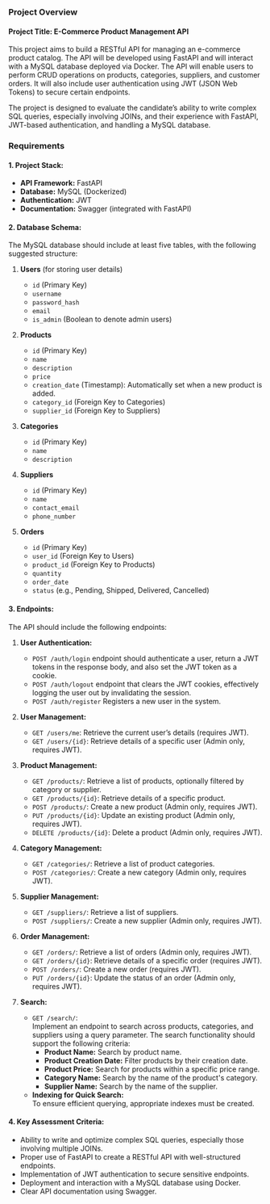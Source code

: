 ### Project Overview

#### Project Title: **E-Commerce Product Management API**

This project aims to build a RESTful API for managing an e-commerce product catalog. The API will be developed using FastAPI and will interact with a MySQL database deployed via Docker. The API will enable users to perform CRUD operations on products, categories, suppliers, and customer orders. It will also include user authentication using JWT (JSON Web Tokens) to secure certain endpoints.

The project is designed to evaluate the candidate’s ability to write complex SQL queries, especially involving JOINs, and their experience with FastAPI, JWT-based authentication, and handling a MySQL database.

### Requirements

#### 1. **Project Stack:**
   - **API Framework:** FastAPI
   - **Database:** MySQL (Dockerized)
   - **Authentication:** JWT
   - **Documentation:** Swagger (integrated with FastAPI)

#### 2. **Database Schema:**
The MySQL database should include at least five tables, with the following suggested structure:

1. **Users** (for storing user details)
   - `id` (Primary Key)
   - `username`
   - `password_hash`
   - `email`
   - `is_admin` (Boolean to denote admin users)

2. **Products**
   - `id` (Primary Key)
   - `name`
   - `description`
   - `price`
   - `creation_date` (Timestamp): Automatically set when a new product is added.
   - `category_id` (Foreign Key to Categories)
   - `supplier_id` (Foreign Key to Suppliers)

3. **Categories**
   - `id` (Primary Key)
   - `name`
   - `description`

4. **Suppliers**
   - `id` (Primary Key)
   - `name`
   - `contact_email`
   - `phone_number`

5. **Orders**
   - `id` (Primary Key)
   - `user_id` (Foreign Key to Users)
   - `product_id` (Foreign Key to Products)
   - `quantity`
   - `order_date`
   - `status` (e.g., Pending, Shipped, Delivered, Cancelled) 

#### 3. **Endpoints:**

The API should include the following endpoints:

1. **User Authentication:**
    - `POST /auth/login` endpoint should authenticate a user, return a JWT tokens in the response body, and also set the JWT token as a cookie.
    - `POST /auth/logout` endpoint that clears the JWT cookies, effectively logging the user out by invalidating the session.
    - `POST /auth/register` Registers a new user in the system.

2. **User Management:**
   - `GET /users/me`: Retrieve the current user’s details (requires JWT).
   - `GET /users/{id}`: Retrieve details of a specific user (Admin only, requires JWT).

3. **Product Management:**
   - `GET /products/`: Retrieve a list of products, optionally filtered by category or supplier.
   - `GET /products/{id}`: Retrieve details of a specific product.
   - `POST /products/`: Create a new product (Admin only, requires JWT).
   - `PUT /products/{id}`: Update an existing product (Admin only, requires JWT).
   - `DELETE /products/{id}`: Delete a product (Admin only, requires JWT).

4. **Category Management:**
   - `GET /categories/`: Retrieve a list of product categories.
   - `POST /categories/`: Create a new category (Admin only, requires JWT).

5. **Supplier Management:**
   - `GET /suppliers/`: Retrieve a list of suppliers.
   - `POST /suppliers/`: Create a new supplier (Admin only, requires JWT).

6. **Order Management:**
   - `GET /orders/`: Retrieve a list of orders (Admin only, requires JWT).
   - `GET /orders/{id}`: Retrieve details of a specific order (requires JWT).
   - `POST /orders/`: Create a new order (requires JWT).
   - `PUT /orders/{id}`: Update the status of an order (Admin only, requires JWT).

7. **Search:**
   - `GET /search/`:  
     Implement an endpoint to search across products, categories, and suppliers using a query parameter. The search functionality should support the following criteria:
     - **Product Name:** Search by product name.
     - **Product Creation Date:** Filter products by their creation date.
     - **Product Price:** Search for products within a specific price range.
     - **Category Name:** Search by the name of the product's category.
     - **Supplier Name:** Search by the name of the supplier.
   - **Indexing for Quick Search:**  
     To ensure efficient querying, appropriate indexes must be created.

#### 4. **Key Assessment Criteria:**
   - Ability to write and optimize complex SQL queries, especially those involving multiple JOINs.
   - Proper use of FastAPI to create a RESTful API with well-structured endpoints.
   - Implementation of JWT authentication to secure sensitive endpoints.
   - Deployment and interaction with a MySQL database using Docker.
   - Clear API documentation using Swagger.

